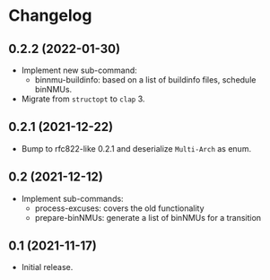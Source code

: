 # Changelog

## 0.2.2 (2022-01-30)

* Implement new sub-command:
  * binnmu-buildinfo: based on a list of buildinfo files, schedule binNMUs.
* Migrate from `structopt` to `clap` 3.

## 0.2.1 (2021-12-22)

* Bump to rfc822-like 0.2.1 and deserialize `Multi-Arch` as enum.

## 0.2 (2021-12-12)

* Implement sub-commands:
  * process-excuses: covers the old functionality
  * prepare-binNMUs: generate a list of binNMUs for a transition

## 0.1 (2021-11-17)

* Initial release.
